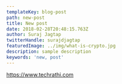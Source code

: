 ```yaml
---
templateKey: blog-post
path: new-post
title: New post
date: 2018-02-28T20:48:15.763Z
author: Suraj Jagtap
twitterHandle: surajdjagtap
featuredImage: ../img/what-is-crypto.jpg
description: sample description
keywords: 'new, post'
---
```

 https://www.techrathi.com
 
